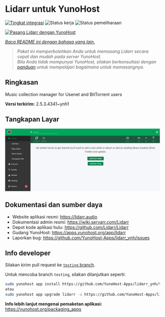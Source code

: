 <!--
N.B.: README ini dibuat secara otomatis oleh <https://github.com/YunoHost/apps/tree/master/tools/readme_generator>
Ini TIDAK boleh diedit dengan tangan.
-->

# Lidarr untuk YunoHost

[![Tingkat integrasi](https://dash.yunohost.org/integration/lidarr.svg)](https://ci-apps.yunohost.org/ci/apps/lidarr/) ![Status kerja](https://ci-apps.yunohost.org/ci/badges/lidarr.status.svg) ![Status pemeliharaan](https://ci-apps.yunohost.org/ci/badges/lidarr.maintain.svg)

[![Pasang Lidarr dengan YunoHost](https://install-app.yunohost.org/install-with-yunohost.svg)](https://install-app.yunohost.org/?app=lidarr)

*[Baca README ini dengan bahasa yang lain.](./ALL_README.md)*

> *Paket ini memperbolehkan Anda untuk memasang Lidarr secara cepat dan mudah pada server YunoHost.*  
> *Bila Anda tidak mempunyai YunoHost, silakan berkonsultasi dengan [panduan](https://yunohost.org/install) untuk mempelajari bagaimana untuk memasangnya.*

## Ringkasan

Music collection manager for Usenet and BitTorrent users

**Versi terkirim:** 2.5.3.4341~ynh1

## Tangkapan Layar

![Tangkapan Layar pada Lidarr](./doc/screenshots/screenshot.jpg)

## Dokumentasi dan sumber daya

- Website aplikasi resmi: <https://lidarr.audio>
- Dokumentasi admin resmi: <https://wiki.servarr.com/Lidarr>
- Depot kode aplikasi hulu: <https://github.com/Lidarr/Lidarr>
- Gudang YunoHost: <https://apps.yunohost.org/app/lidarr>
- Laporkan bug: <https://github.com/YunoHost-Apps/lidarr_ynh/issues>

## Info developer

Silakan kirim pull request ke [`testing` branch](https://github.com/YunoHost-Apps/lidarr_ynh/tree/testing).

Untuk mencoba branch `testing`, silakan dilanjutkan seperti:

```bash
sudo yunohost app install https://github.com/YunoHost-Apps/lidarr_ynh/tree/testing --debug
atau
sudo yunohost app upgrade lidarr -u https://github.com/YunoHost-Apps/lidarr_ynh/tree/testing --debug
```

**Info lebih lanjut mengenai pemaketan aplikasi:** <https://yunohost.org/packaging_apps>
